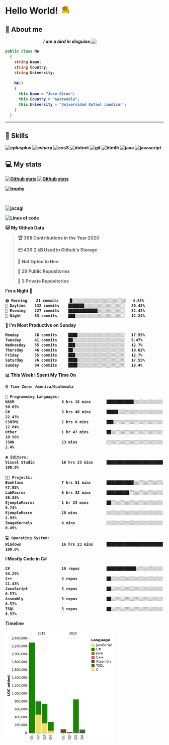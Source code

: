 <h1> Hello World! <img src="https://raw.githubusercontent.com/Jocagi/Jocagi/master/duck%20gif.gif" width="30px"> </h1>

## 👾 About me

<img src="https://avatars2.githubusercontent.com/u/42883411?s=400&u=bbb16a320815b3d943db7920a8f941025396ae33&v=4" width="230px" align="right">
<p align="right"><em><b>I am a bird in disguise.</em></p>

```csharp
public class Me
  {
    string Name;
    string Country;
    string University;
  
    Me()
    {
      this.Name = "Jose Giron";
      this.Country = "Guatemala";
      this.University = "Universidad Rafael Landívar";
    }
  }
```
---
## 💫 Skills

<p align="left"><img src="https://devicons.github.io/devicon/devicon.git/icons/cplusplus/cplusplus-original.svg" alt="cplusplus" width="40" height="40"/> <img src="https://devicons.github.io/devicon/devicon.git/icons/csharp/csharp-original.svg" alt="csharp" width="40" height="40"/> <img src="https://devicons.github.io/devicon/devicon.git/icons/css3/css3-original-wordmark.svg" alt="css3" width="40" height="40"/> <img src="https://devicons.github.io/devicon/devicon.git/icons/dot-net/dot-net-original-wordmark.svg" alt="dotnet" width="40" height="40"/> <img src="https://www.vectorlogo.zone/logos/git-scm/git-scm-icon.svg" alt="git" width="40" height="40"/> <img src="https://devicons.github.io/devicon/devicon.git/icons/html5/html5-original-wordmark.svg" alt="html5" width="40" height="40"/> <img src="https://devicons.github.io/devicon/devicon.git/icons/java/java-original-wordmark.svg" alt="java" width="40" height="40"/> <img src="https://devicons.github.io/devicon/devicon.git/icons/javascript/javascript-original.svg" alt="javascript" width="40" height="40"/></p>

## 💻 My stats

[![Github stats](https://github-readme-stats.vercel.app/api?username=Jocagi&hide=issues&show_icons=true&include_all_commits=true&count_private=true&theme=vision-friendly-dark&line_height=27)](https://github.com/anuraghazra/github-readme-stats)
[![Github stats](https://github-readme-stats.vercel.app/api/top-langs/?username=Jocagi&layout=compact&theme=vision-friendly-dark&count_private=true&show_icons=true&hide_title=false&include_all_commits=true&langs_count=10&hide=Scilab&exclude_repo=EDI,microSQL,Nand2Tetris)](https://github.com/anuraghazra/github-readme-stats)

[![trophy](https://github-profile-trophy.vercel.app/?username=Jocagi&theme=monokai)](https://github.com/ryo-ma/github-profile-trophy)

<br><p align="left"> <img src="https://komarev.com/ghpvc/?username=jocagi" alt="jocagi" /> </p>

<!--START_SECTION:waka-->
![Lines of code](https://img.shields.io/badge/From%20Hello%20World%20I%27ve%20Written-7.3%20million%20lines%20of%20code-blue)

**🐱 My Github Data** 

> 🏆 368 Contributions in the Year 2020
 > 
> 📦 436.2 kB Used in Github's Storage 
 > 
> 🚫 Not Opted to Hire
 > 
> 📜 29 Public Repositories
 > 
> 🔑 3 Private Repositories 

**I'm a Night 🦉** 

```text
🌞 Morning    21 commits     █░░░░░░░░░░░░░░░░░░░░░░░░   4.85% 
🌆 Daytime    132 commits    ███████░░░░░░░░░░░░░░░░░░   30.48% 
🌃 Evening    227 commits    █████████████░░░░░░░░░░░░   52.42% 
🌙 Night      53 commits     ███░░░░░░░░░░░░░░░░░░░░░░   12.24%

```
📅 **I'm Most Productive on Sunday** 

```text
Monday       76 commits     ████░░░░░░░░░░░░░░░░░░░░░   17.55% 
Tuesday      41 commits     ██░░░░░░░░░░░░░░░░░░░░░░░   9.47% 
Wednesday    55 commits     ███░░░░░░░░░░░░░░░░░░░░░░   12.7% 
Thursday     46 commits     ██░░░░░░░░░░░░░░░░░░░░░░░   10.62% 
Friday       55 commits     ███░░░░░░░░░░░░░░░░░░░░░░   12.7% 
Saturday     76 commits     ████░░░░░░░░░░░░░░░░░░░░░   17.55% 
Sunday       84 commits     ████░░░░░░░░░░░░░░░░░░░░░   19.4%

```


📊 **This Week I Spent My Time On** 

```text
⌚︎ Time Zone: America/Guatemala

💬 Programming Languages: 
NASM                     8 hrs 18 mins       ████████████░░░░░░░░░░░░░   50.69% 
C#                       3 hrs 40 mins       █████░░░░░░░░░░░░░░░░░░░░   22.43% 
CSHTML                   2 hrs 6 mins        ███░░░░░░░░░░░░░░░░░░░░░░   12.84% 
Other                    1 hr 47 mins        ██░░░░░░░░░░░░░░░░░░░░░░░   10.96% 
JSON                     23 mins             ░░░░░░░░░░░░░░░░░░░░░░░░░   2.4%

🔥 Editors: 
Visual Studio            16 hrs 23 mins      █████████████████████████   100.0%

🐱‍💻 Projects: 
Bookface                 7 hrs 51 mins       ████████████░░░░░░░░░░░░░   47.98% 
LabMacros                6 hrs 32 mins       ██████████░░░░░░░░░░░░░░░   39.86% 
EjemploMacros            1 hr 25 mins        ██░░░░░░░░░░░░░░░░░░░░░░░   8.74% 
EjemploMacro             28 mins             ░░░░░░░░░░░░░░░░░░░░░░░░░   2.93% 
ImageKernels             4 mins              ░░░░░░░░░░░░░░░░░░░░░░░░░   0.49%

💻 Operating System: 
Windows                  16 hrs 23 mins      █████████████████████████   100.0%

```

**I Mostly Code in C#** 

```text
C#                       19 repos            █████████████░░░░░░░░░░░░   54.29% 
C++                      4 repos             ██░░░░░░░░░░░░░░░░░░░░░░░   11.43% 
JavaScript               3 repos             ██░░░░░░░░░░░░░░░░░░░░░░░   8.57% 
Assembly                 3 repos             ██░░░░░░░░░░░░░░░░░░░░░░░   8.57% 
TSQL                     3 repos             ██░░░░░░░░░░░░░░░░░░░░░░░   8.57%

```


**Timeline**

![Chart not found](https://github.com/Jocagi/Jocagi/blob/master/charts/bar_graph.png) 


<!--END_SECTION:waka-->

<!--
**Jocagi/Jocagi** is a ✨ _special_ ✨ repository because its `README.md` (this file) appears on your GitHub profile.

Here are some ideas to get you started:

- 🔭 I’m currently working on ...
- 🌱 I’m currently learning ...
- 👯 I’m looking to collaborate on ...
- 🤔 I’m looking for help with ...
- 💬 Ask me about ...
- 📫 How to reach me: ...
- 😄 Pronouns: ...
- ⚡ Fun fact: ...
-->
